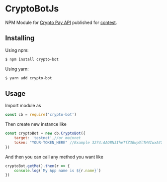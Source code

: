 # CryptoBotJs

NPM Module for [Crypto Pay API](https://t.me/CryptoBot) published for [contest](https://t.me/CryptoBotEN/27).

## Installing

Using npm:

```bash
$ npm install crypto-bot
```

Using yarn:

```bash
$ yarn add crypto-bot
```

## Usage

Import module as

```js
const cb = require('crypto-bot')
```

Then create new instance like

```js
const cryptoBot = new cb.CryptoBot({
    target: 'testnet',//or mainnet
    token: "YOUR-TOKEN_HERE" //Example 3274:AAOBNJIheTfZ3Gwp3lTH4IwxAYXNnA38M5u
})
```

And then you can call any method you want like
```js
cryptoBot.getMe().then(r => {
    console.log(`My App name is ${r.name}`)
})
```
